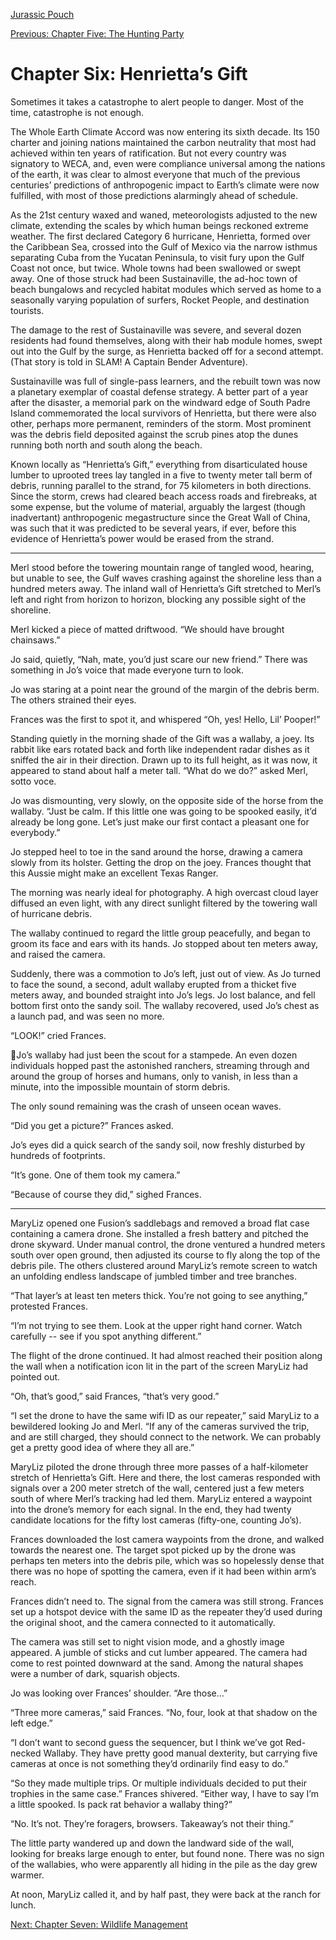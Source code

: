 [Jurassic Pouch](README.md)

[Previous: Chapter Five: The Hunting Party](ch05.md) 

# Chapter Six: Henrietta’s Gift

Sometimes it takes a catastrophe to alert people to danger. Most of the time, catastrophe is not enough.

The Whole Earth Climate Accord was now entering its sixth decade. Its 150 charter and joining nations maintained the carbon neutrality that most had achieved within ten years of ratification. But not every country was signatory to WECA, and, even were compliance universal among the nations of the earth, it was clear to almost everyone that much of the previous centuries’ predictions of anthropogenic impact to Earth’s climate were now fulfilled, with most of those predictions alarmingly ahead of schedule. 

As the 21st century waxed and waned, meteorologists adjusted to the new climate, extending the scales by which human beings reckoned extreme weather. The first declared Category 6 hurricane, Henrietta, formed over the Caribbean Sea, crossed into the Gulf of Mexico via the narrow isthmus separating Cuba from the Yucatan Peninsula, to visit fury upon the Gulf Coast not once, but twice. Whole towns had been swallowed or swept away. One of those struck had been Sustainaville, the ad-hoc town of beach bungalows and recycled habitat modules which served as home to a seasonally varying population of surfers, Rocket People, and destination tourists. 

The damage to the rest of Sustainaville was severe, and several dozen residents had found themselves, along with their hab module homes, swept out into the Gulf by the surge, as Henrietta backed off for a second attempt. (That story is told in SLAM! A Captain Bender Adventure). 

Sustainaville was full of single-pass learners, and the rebuilt town was now a planetary exemplar of coastal defense strategy. A better part of a year after the disaster, a memorial park on the windward edge of South Padre Island commemorated the local survivors of Henrietta, but there were also other, perhaps more permanent, reminders of the storm. Most prominent was the debris field deposited against the scrub pines atop the dunes running both north and south along the beach.

Known locally as “Henrietta’s Gift,” everything from disarticulated house lumber to uprooted trees lay tangled in a five to twenty meter tall berm of debris, running parallel to the strand, for 75 kilometers in both directions. Since the storm, crews had cleared beach access roads and firebreaks, at some expense, but the volume of material, arguably the largest (though inadvertant) anthropogenic megastructure since the Great Wall of China, was such that it was predicted to be several years, if ever, before this evidence of Henrietta’s power would be erased from the strand.

***

Merl stood before the towering mountain range of tangled wood, hearing, but unable to see, the Gulf waves crashing against the shoreline less than a hundred meters away. The inland wall of Henrietta’s Gift stretched to Merl’s left and right from horizon to horizon, blocking any possible sight of the shoreline.

Merl kicked a piece of matted driftwood. “We should have brought chainsaws.” 

Jo said, quietly, “Nah, mate, you’d just scare our new friend.” There was something in Jo’s voice that made everyone turn to look.

Jo was staring at a point near the ground of the margin of the debris berm. The others strained their eyes.

Frances was the first to spot it, and whispered “Oh, yes! Hello, Lil’ Pooper!”

Standing quietly in the morning shade of the Gift was a wallaby, a joey. Its rabbit like ears rotated back and forth like independent radar dishes as it sniffed the air in their direction. Drawn up to its full height, as it was now, it appeared to stand about half a meter tall. “What do we do?” asked Merl, sotto voce.

Jo was dismounting, very slowly, on the opposite side of the horse from the wallaby. “Just be calm. If this little one was going to be spooked easily, it’d already be long gone. Let’s just make our first contact a pleasant one for everybody.”

Jo stepped heel to toe in the sand around the horse, drawing a camera slowly from its holster. Getting the drop on the joey. Frances thought that this Aussie might make an excellent Texas Ranger.

The morning was nearly ideal for photography. A high overcast cloud layer diffused an even light, with any direct sunlight filtered by the towering wall of hurricane debris.

The wallaby continued to regard the little group peacefully, and began to groom its face and ears with its hands. Jo stopped about ten meters away, and raised the camera. 

Suddenly, there was a commotion to Jo’s left, just out of view. As Jo turned to face the sound, a second, adult wallaby erupted from a thicket five meters away, and bounded straight into Jo’s legs. Jo lost balance, and fell bottom first onto the sandy soil. The wallaby recovered, used Jo’s chest as a launch pad, and was seen no more.

“LOOK!” cried Frances.

Jo’s wallaby had just been the scout for a stampede. An even dozen individuals hopped past the astonished ranchers, streaming through and around the group of horses and humans, only to vanish, in less than a minute, into the impossible mountain of storm debris. 
 
 The only sound remaining was the crash of unseen ocean waves.

“Did you get a picture?” Frances asked.

Jo’s eyes did a quick search of the sandy soil, now freshly disturbed by hundreds of footprints.

“It’s gone. One of them took my camera.”

“Because of course they did,” sighed Frances.

***

MaryLiz opened one Fusion’s saddlebags and removed a broad flat case containing a camera drone. She installed a fresh battery and pitched the drone skyward. Under manual control, the drone ventured a hundred meters south over open ground, then adjusted its course to fly along the top of the debris pile. The others clustered around MaryLiz’s remote screen to watch an unfolding endless
landscape of jumbled timber and tree branches.

“That layer’s at least ten meters thick. You’re not going to see anything,” protested Frances.

“I’m not trying to see them. Look at the upper right hand corner. Watch carefully -- see if you spot anything different.”

The flight of the drone continued. It had almost reached their position along the wall when a notification icon lit in the part of the screen MaryLiz had pointed out.

“Oh, that’s good,” said Frances, “that’s very good.”

“I set the drone to have the same wifi ID as our repeater,” said MaryLiz to a bewildered looking Jo and Merl. “If any of the cameras survived the trip, and are still charged, they should connect to the network. We can probably get a pretty good idea of where they all are.”

MaryLiz piloted the drone through three more passes of a half-kilometer stretch of Henrietta’s Gift. Here and there, the lost cameras responded with signals over a 200 meter stretch of the wall, centered just a few meters south of where Merl’s tracking had led them. MaryLiz entered a waypoint into the drone’s memory for each signal. In the end, they had twenty candidate locations for the fifty lost cameras (fifty-one, counting Jo’s).

Frances downloaded the lost camera waypoints from the drone, and walked towards the nearest one. The target spot picked up by the drone was perhaps ten meters into the debris pile, which was so hopelessly dense that there was no hope of spotting the camera, even if it had been within arm’s reach.

Frances didn’t need to. The signal from the camera was still strong. Frances set up a hotspot device with the same ID as the repeater they’d used during the original shoot, and the camera connected to it automatically.

The camera was still set to night vision mode, and a ghostly image appeared. A jumble of sticks and cut lumber appeared. The camera had come to rest pointed downward at the sand. Among the natural shapes were a number of dark, squarish objects.
 
Jo was looking over Frances’ shoulder. “Are those…”

“Three more cameras,” said Frances. “No, four, look at that shadow on the left edge.”

“I don’t want to second guess the sequencer, but I think we’ve got Red-necked Wallaby. They have pretty good manual dexterity, but carrying five cameras at once is not something they’d ordinarily find easy to do.”

“So they made multiple trips. Or multiple individuals decided to put their trophies in the same case.” Frances shivered. “Either way, I have to say I’m a little spooked. Is pack rat behavior a wallaby thing?”

“No. It’s not. They’re foragers, browsers. Takeaway’s not their thing.”

The little party wandered up and down the landward side of the wall, looking for breaks large enough to enter, but found none. There was no sign of the wallabies, who were apparently all hiding in the pile as the day grew warmer.

At noon, MaryLiz called it, and by half past, they were back at the ranch for lunch.

[Next: Chapter Seven: Wildlife Management](ch07.md)
